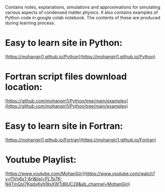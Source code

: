 Contains notes, explanations, simulations and approximations for simulating various aspects of condensed matter physics. It also contains examples of Python code in google colab notebook.
The contents of these are produced during learning process.



# Easy to learn site in Python:
[https://mohangiri1.github.io/Python](https://mohangiri1.github.io/Python)

# Fortran script files download location:
[https://github.com/mohangiri1/Python/tree/main/examples](https://github.com/mohangiri1/Python/tree/main/examples)

# Easy to learn site in Fortran:
[https://mohangiri1.github.io/Fortran](https://mohangiri1.github.io/Fortran)


# Youtube Playlist:
[https://www.youtube.com/MohanGiri](https://www.youtube.com/watch?v=f1Vn6x1-6rI&list=PL7p7K-N4TmQsI7KgdyKyh19sXWTd8UC28&ab_channel=MohanGiri)
